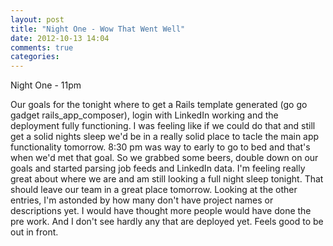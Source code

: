 ```yaml
---
layout: post
title: "Night One - Wow That Went Well"
date: 2012-10-13 14:04
comments: true
categories:
---
```


Night One - 11pm

Our goals for the tonight where to get a Rails template generated (go go gadget rails_app_composer), login with LinkedIn working and the deployment fully functioning.  I was feeling like if we could do that and still get a solid nights sleep we'd be in a really solid place to tacle the main app functionality tomorrow.  8:30 pm was way to early to go to bed and that's when we'd met that goal.  So we grabbed some beers, double down on our goals and started parsing job feeds and LinkedIn data.  I'm feeling really great about where we are and am still looking a full night sleep tonight.  That should leave our team in a great place tomorrow.  Looking at the other entries, I'm astonded by how many don't have project names or descriptions yet.  I would have thought more people would have done the pre work.  And I don't see hardly any that are deployed yet.  Feels good to be out in front.

